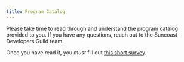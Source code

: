 ```yaml
---
title: Program Catalog
---
```


Please take time to read through and understand the
[program catalog](https://suncoast.io/academy/catalog/) provided to you. If you
have any questions, reach out to the Suncoast Developers Guild team.

Once you have read it, you _must_ fill out
[this short survey](https://goo.gl/forms/eX4dqLnwYMJCNhtw1).
